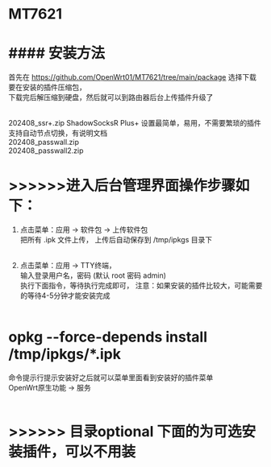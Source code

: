 # MT7621



# #### 安装方法 ######

首先在 https://github.com/OpenWrt01/MT7621/tree/main/package 选择下载要在安装的插件压缩包，<br/>
下载完后解压缩到硬盘，然后就可以到路由器后台上传插件升级了<br/><br/>

202408_ssr+.zip  ShadowSocksR Plus+ 设置最简单，易用，不需要繁琐的插件支持自动节点切换，有说明文档 <br/>
202408_passwall.zip <br/>
202408_passwall2.zip <br/>


# >>>>>>进入后台管理界面操作步骤如下：

1. 点击菜单：应用 -> 软件包 -> 上传软件包 <br/>
把所有 .ipk 文件上传， 上传后自动保存到 /tmp/ipkgs 目录下<br/><br/>

2. 点击菜单：应用 -> TTY终端， <br/>
输入登录用户名，密码 (默认 root 密码 admin)<br/>
执行下面指令，等待执行完成即可， 注意：如果安装的插件比较大，可能需要的等待4-5分钟才能安装完成<br/><br/>
	 

# opkg --force-depends install /tmp/ipkgs/*.ipk


命令提示行提示安装好之后就可以菜单里面看到安装好的插件菜单<br/>
OpenWrt原生功能 -> 服务<br/><br/>



# >>>>>>  目录optional 下面的为可选安装插件，可以不用装



